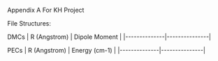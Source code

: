 Appendix A For KH Project

File Structures:

DMCs
| R (Angstrom) | Dipole Moment |
|--------------|---------------|


PECs
| R (Angstrom) | Energy (cm-1) |
|--------------|---------------|
